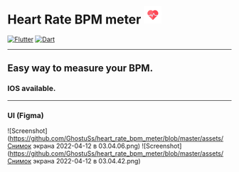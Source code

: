 # Heart Rate BPM meter <img src="https://github.com/GhostuSs/heart_rate_bpm_meter/blob/master/assets/icons/appIcon.png" width="40" />

[![Flutter](https://img.shields.io/badge/-Flutter-090909?style=for-the-badge&logo=flutter&logoColor=47C5FB)](https://flutter.dev) [![Dart](https://img.shields.io/badge/-Dart-090909?style=for-the-badge&logo=dart&logoColor=097CDB)](https://dart.dev)
____________________________________________________________________________________________________________________________________________________________________
## Easy way to measure your BPM.
### IOS available.
____________________________________________________________________________________________________________________________________________________________________

### UI (Figma)

![Screenshot](https://github.com/GhostuSs/heart_rate_bpm_meter/blob/master/assets/Снимок экрана 2022-04-12 в 03.04.06.png)
![Screenshot](https://github.com/GhostuSs/heart_rate_bpm_meter/blob/master/assets/Снимок экрана 2022-04-12 в 03.04.42.png)

